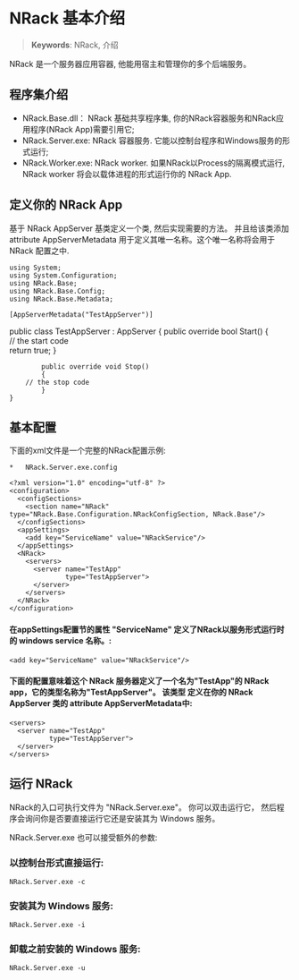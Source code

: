 # NRack 基本介绍

> __Keywords__: NRack, 介绍

NRack 是一个服务器应用容器, 他能用宿主和管理你的多个后端服务。


## 程序集介绍

* NRack.Base.dll： 	 NRack 基础共享程序集, 你的NRack容器服务和NRack应用程序(NRack App)需要引用它;
* NRack.Server.exe: 	NRack 容器服务. 它能以控制台程序和Windows服务的形式运行;
* NRack.Worker.exe:		NRack worker. 如果NRack以Process的隔离模式运行, NRack worker 将会以载体进程的形式运行你的 NRack App.


## 定义你的 NRack App

基于 NRack AppServer 基类定义一个类, 然后实现需要的方法。
并且给该类添加 attribute AppServerMetadata 用于定义其唯一名称。这个唯一名称将会用于 NRack 配置之中.

	using System;
	using System.Configuration;
	using NRack.Base;
	using NRack.Base.Config;
	using NRack.Base.Metadata;
	
	[AppServerMetadata("TestAppServer")]
  public class TestAppServer : AppServer
  {
			public override bool Start()
			{            
		// the start code	
					return true;
			}

			public override void Stop()
			{
		// the stop code	
			}
	}


## 基本配置

下面的xml文件是一个完整的NRack配置示例:

	*	NRack.Server.exe.config
	
	<?xml version="1.0" encoding="utf-8" ?>
	<configuration>
	  <configSections>
		<section name="NRack" type="NRack.Base.Configuration.NRackConfigSection, NRack.Base"/>
	  </configSections>
	  <appSettings>
		<add key="ServiceName" value="NRackService"/>
	  </appSettings>
	  <NRack>
		<servers>
		  <server name="TestApp"
				  type="TestAppServer">
		  </server>
		</servers>
	  </NRack>
	</configuration>
	

#### 在appSettings配置节的属性 "ServiceName" 定义了NRack以服务形式运行时的 windows service 名称。:

	<add key="ServiceName" value="NRackService"/>

	
#### 下面的配置意味着这个 NRack 服务器定义了一个名为"TestApp"的 NRack app，它的类型名称为"TestAppServer"。 该类型 定义在你的 NRack AppServer 类的 attribute AppServerMetadata中:

	<servers>
	  <server name="TestApp"
			  type="TestAppServer">
	  </server>
	</servers>
	
## 运行 NRack

NRack的入口可执行文件为 "NRack.Server.exe"。 你可以双击运行它， 然后程序会询问你是否要直接运行它还是安装其为 Windows 服务。

NRack.Server.exe 也可以接受额外的参数:


### 以控制台形式直接运行:

	NRack.Server.exe -c


### 安装其为 Windows 服务:

	NRack.Server.exe -i

	
### 卸载之前安装的 Windows 服务:

	NRack.Server.exe -u

	